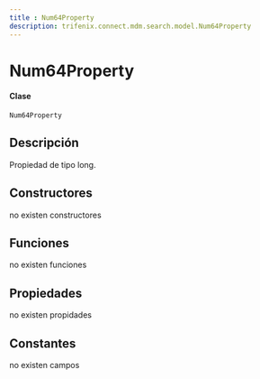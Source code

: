 ```yaml
---
title : Num64Property
description: trifenix.connect.mdm.search.model.Num64Property
---
```


# Num64Property

<CodeBlock slots = 'heading, code' repeat = '1' languages = 'C#' />

#### Clase
```
Num64Property
```

## Descripción
Propiedad de tipo long.
## Constructores

no existen constructores


## Funciones

no existen funciones

## Propiedades

no existen propidades

## Constantes
no existen campos

